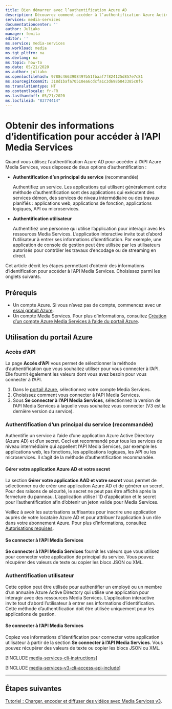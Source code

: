 ```yaml
---
title: Bien démarrer avec l’authentification Azure AD
description: Découvrez comment accéder à l’authentification Azure Active Directory (Azure AD) pour consommer l’API Azure Media Services.
services: media-services
documentationcenter: ''
author: Juliako
manager: femila
editor: ''
ms.service: media-services
ms.workload: media
ms.tgt_pltfrm: na
ms.devlang: na
ms.topic: how-to
ms.date: 05/21/2020
ms.author: juliako
ms.openlocfilehash: 9788c4663908497b51fbaaf7f824125d857e7c81
ms.sourcegitcommit: 318d1bafa70510ea6cdcfa1c3d698b843385c0f6
ms.translationtype: HT
ms.contentlocale: fr-FR
ms.lasthandoff: 05/21/2020
ms.locfileid: "83774414"
---
```

# <a name="get-credentials-to-access-media-services-api"></a>Obtenir des informations d’identification pour accéder à l’API Media Services  

Quand vous utilisez l’authentification Azure AD pour accéder à l’API Azure Media Services, vous disposez de deux options d’authentification :

- **Authentification d’un principal du service** (recommandée)

    Authentifiez un service. Les applications qui utilisent généralement cette méthode d’authentification sont des applications qui exécutent des services démon, des services de niveau intermédiaire ou des travaux planifiés : applications web, applications de fonction, applications logiques, API ou microservices.
- **Authentification utilisateur**

    Authentifiez une personne qui utilise l’application pour interagir avec les ressources Media Services. L’application interactive invite tout d’abord l’utilisateur à entrer ses informations d’identification. Par exemple, une application de console de gestion peut être utilisée par les utilisateurs autorisés pour contrôler les travaux d’encodage ou de streaming en direct. 

Cet article décrit les étapes permettant d’obtenir des informations d’identification pour accéder à l’API Media Services. Choisissez parmi les onglets suivants.

## <a name="prerequisites"></a>Prérequis

- Un compte Azure. Si vous n’avez pas de compte, commencez avec un [essai gratuit Azure](https://azure.microsoft.com/pricing/free-trial/). 
- Un compte Media Services. Pour plus d’informations, consultez [Création d’un compte Azure Media Services à l’aide du portail Azure](create-account-howto.md).

## <a name="use-the-azure-portal"></a>Utilisation du portail Azure

### <a name="api-access"></a>Accès d’API 

La page **Accès d’API** vous permet de sélectionner la méthode d’authentification que vous souhaitez utiliser pour vous connecter à l’API. Elle fournit également les valeurs dont vous avez besoin pour vous connecter à l’API.

1. Dans le [portail Azure](https://portal.azure.com/), sélectionnez votre compte Media Services.
2. Choisissez comment vous connecter à l’API Media Services.
3. Sous **Se connecter à l’API Media Services**, sélectionnez la version de l’API Media Services à laquelle vous souhaitez vous connecter (V3 est la dernière version du service).

### <a name="service-principal-authentication--recommended"></a>Authentification d’un principal du service (recommandée)

Authentifie un service à l’aide d’une application Azure Active Directory (Azure AD) et d’un secret. Ceci est recommandé pour tous les services de niveau intermédiaire qui appellent l’API Media Services, par exemple les applications web, les fonctions, les applications logiques, les API ou les microservices. Il s’agit de la méthode d’authentification recommandée.

#### <a name="manage-your-azure-ad-app-and-secret"></a>Gérer votre application Azure AD et votre secret

La section **Gérer votre application AAD et votre secret** vous permet de sélectionner ou de créer une application Azure AD et de générer un secret. Pour des raisons de sécurité, le secret ne peut pas être affiché après la fermeture du panneau. L’application utilise l’ID d’application et le secret pour l’authentification afin d’obtenir un jeton valide pour Media Services.

Veillez à avoir les autorisations suffisantes pour inscrire une application auprès de votre locataire Azure AD et pour attribuer l’application à un rôle dans votre abonnement Azure. Pour plus d’informations, consultez [Autorisations requises](https://docs.microsoft.com/azure/active-directory/develop/howto-create-service-principal-portal#required-permissions).

#### <a name="connect-to-media-services-api"></a>Se connecter à l’API Media Services

**Se connecter à l’API Media Services** fournit les valeurs que vous utilisez pour connecter votre application de principal du service. Vous pouvez récupérer des valeurs de texte ou copier les blocs JSON ou XML.

### <a name="user-authentication"></a>Authentification utilisateur

Cette option peut être utilisée pour authentifier un employé ou un membre d’un annuaire Azure Active Directory qui utilise une application pour interagir avec des ressources Media Services. L’application interactive invite tout d’abord l’utilisateur à entrer ses informations d’identification. Cette méthode d’authentification doit être utilisée uniquement pour les applications de gestion.

#### <a name="connect-to-media-services-api"></a>Se connecter à l’API Media Services

Copiez vos informations d’identification pour connecter votre application utilisateur à partir de la section **Se connecter à l’API Media Services**. Vous pouvez récupérer des valeurs de texte ou copier les blocs JSON ou XML.

[!INCLUDE [media-services-cli-instructions](../../../includes/media-services-cli-instructions.md)]

[!INCLUDE [media-services-v3-cli-access-api-include](../../../includes/media-services-v3-cli-access-api-include.md)]

---

## <a name="next-steps"></a>Étapes suivantes

[Tutoriel : Charger, encoder et diffuser des vidéos avec Media Services v3](stream-files-tutorial-with-api.md).

